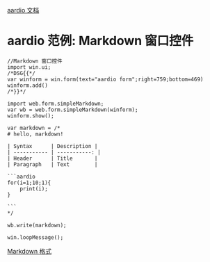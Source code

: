 [aardio 文档](../../../index.htm "aardio 编程语言文档首页")

# aardio 范例: Markdown 窗口控件

````aardio aardio
//Markdown 窗口控件
import win.ui;
/*DSG{{*/
var winform = win.form(text="aardio form";right=759;bottom=469)
winform.add()
/*}}*/

import web.form.simpleMarkdown;
var wb = web.form.simpleMarkdown(winform);
winform.show();

var markdown = /*
# hello, markdown!

| Syntax      | Description |
| ----------- | -----------: |
| Header      | Title       |
| Paragraph   | Text        |

```aardio
for(i=1;10;1){
    print(i);
}

```
*/

wb.write(markdown);

win.loopMessage();

````

[Markdown 格式](https://www.aardio.com/zh-cn/doc/example/Text/Markdown/form.md)

